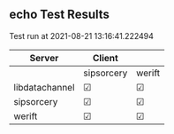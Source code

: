 ## echo Test Results
Test run at 2021-08-21 13:16:41.222494

| Server      | Client      |             |
|-------------|-------------|-------------|
|             | sipsorcery  | werift      |
| libdatachannel| &#9745;     | &#9745;     |
| sipsorcery  | &#9745;     | &#9745;     |
| werift      | &#9745;     | &#9745;     |
